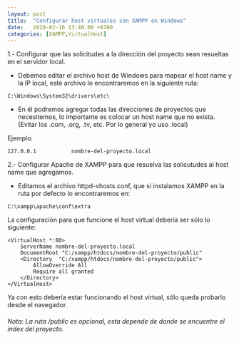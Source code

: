 ```yaml
---
layout: post
title:  "Configurar host virtuales con XAMPP en Windows"
date:   2018-02-16 13:40:00 +0700
categories: [XAMPP,VirtualHost]
---
```


1.- Configurar que las solicitudes a la dirección del proyecto sean resueltas en el servidor local.

* Debemos editar el archivo host de Windows para mapear el host name y la IP local, este archivo lo encontraremos en la siguiente ruta:

```
C:\Windows\System32\drivers\etc\
```

* En él podremos agregar todas las direcciones de proyectos que necesitemos, lo importante es colocar un host name que no exista. (Evitar los .com, .org, .tv, etc. Por lo general yo uso .local)

Ejemplo:
```
127.0.0.1           nombre-del-proyecto.local
```
2.- Configurar Apache de XAMPP para que resuelva las solicutudes al host name que agregamos.

*  Editamos el archivo httpd-vhosts.conf, que si instalamos XAMPP en la ruta por defecto lo encontraremos en:

```
C:\xampp\apache\conf\extra
```

La configuración para que funcione el host virtual debería ser sólo lo siguiente:
```
<VirtualHost *:80>
    ServerName nombre-del-proyecto.local
    DocumentRoot "C:/xampp/htdocs/nombre-del-proyecto/public"
    <Directory  "C:/xampp/htdocs/nombre-del-proyecto/public">
        AllowOverride All
        Require all granted
    </Directory>    
</VirtualHost>
```

Ya  con esto debería estar funcionando el host virtual, sólo queda probarlo desde el navegador.

###### Nota: La ruta /public es opcional, esta depende de donde se encuentre el index del proyecto.
